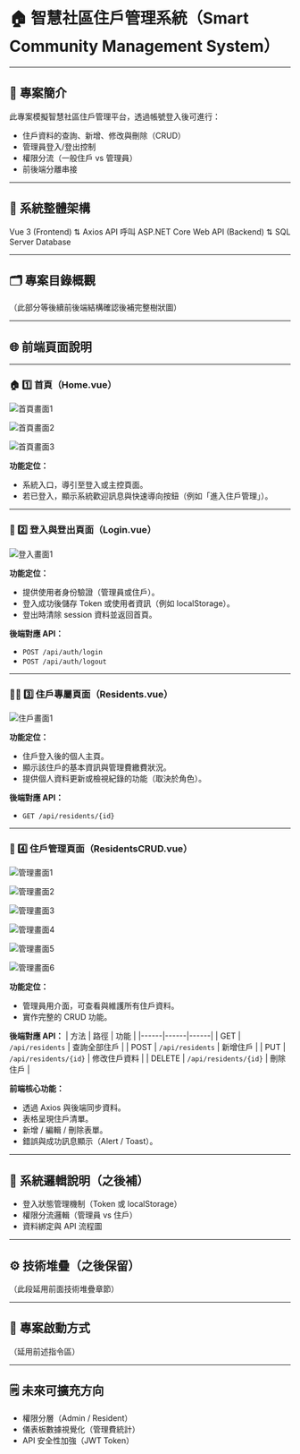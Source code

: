 # 🏠 智慧社區住戶管理系統（Smart Community Management System）

---

## 📘 專案簡介
此專案模擬智慧社區住戶管理平台，透過帳號登入後可進行：
- 住戶資料的查詢、新增、修改與刪除（CRUD）
- 管理員登入/登出控制
- 權限分流（一般住戶 vs 管理員）
- 前後端分離串接

---

## 🧱 系統整體架構
Vue 3 (Frontend)
⇅ Axios API 呼叫
ASP.NET Core Web API (Backend)
⇅
SQL Server Database

---

## 🗂️ 專案目錄概觀
（此部分等後續前後端結構確認後補完整樹狀圖）

---

## 🌐 前端頁面說明

---

### 🏠 1️⃣ 首頁（Home.vue）
![首頁畫面1](./images/home_1.png)

![首頁畫面2](./images/home_2.png)

![首頁畫面3](./images/home_3.png)

**功能定位：**
- 系統入口，導引至登入或主控頁面。
- 若已登入，顯示系統歡迎訊息與快速導向按鈕（例如「進入住戶管理」）。

---

### 🔐 2️⃣ 登入與登出頁面（Login.vue）

![登入畫面1](./images/Login_1.png)

**功能定位：**
- 提供使用者身份驗證（管理員或住戶）。
- 登入成功後儲存 Token 或使用者資訊（例如 localStorage）。
- 登出時清除 session 資料並返回首頁。

**後端對應 API：**
- `POST /api/auth/login`
- `POST /api/auth/logout`

---

### 🧍‍♂️ 3️⃣ 住戶專屬頁面（Residents.vue）

![住戶畫面1](./images/resident_1.png)

**功能定位：**
- 住戶登入後的個人主頁。
- 顯示該住戶的基本資訊與管理費繳費狀況。
- 提供個人資料更新或檢視紀錄的功能（取決於角色）。

**後端對應 API：**
- `GET /api/residents/{id}`

---

### 🏢 4️⃣ 住戶管理頁面（ResidentsCRUD.vue）

![管理畫面1](./images/CRUD_1.png)

![管理畫面2](./images/CRUD_2.png)

![管理畫面3](./images/CRUD_3.png)

![管理畫面4](./images/CRUD_4.png)

![管理畫面5](./images/CRUD_5.png)

![管理畫面6](./images/CRUD_6.png)

**功能定位：**
- 管理員用介面，可查看與維護所有住戶資料。
- 實作完整的 CRUD 功能。

**後端對應 API：**
| 方法 | 路徑 | 功能 |
|------|------|------|
| GET | `/api/residents` | 查詢全部住戶 |
| POST | `/api/residents` | 新增住戶 |
| PUT | `/api/residents/{id}` | 修改住戶資料 |
| DELETE | `/api/residents/{id}` | 刪除住戶 |

**前端核心功能：**
- 透過 Axios 與後端同步資料。
- 表格呈現住戶清單。
- 新增 / 編輯 / 刪除表單。
- 錯誤與成功訊息顯示（Alert / Toast）。

---

## 🧠 系統邏輯說明（之後補）
- 登入狀態管理機制（Token 或 localStorage）
- 權限分流邏輯（管理員 vs 住戶）
- 資料綁定與 API 流程圖

---

## ⚙️ 技術堆疊（之後保留）
（此段延用前面技術堆疊章節）

---

## 🧾 專案啟動方式
（延用前述指令區）

---

## 🗒️ 未來可擴充方向
- 權限分層（Admin / Resident）
- 儀表板數據視覺化（管理費統計）
- API 安全性加強（JWT Token）
